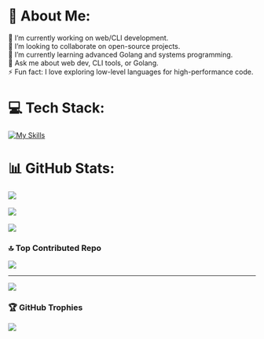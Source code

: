 
# 💫 About Me:
🔭 I’m currently working on web/CLI development.  
👯 I’m looking to collaborate on open-source projects.  
🌱 I’m currently learning advanced Golang and systems programming.  
💬 Ask me about web dev, CLI tools, or Golang.  
⚡ Fun fact: I love exploring low-level languages for high-performance code.  

# 💻 Tech Stack:
[![My Skills](https://skillicons.dev/icons?i=go,typescript,javascript,html,css,react,nextjs,tailwind,docker,neovim,linux,arch,bash,git,github,figma&)](https://skillicons.dev)

# 📊 GitHub Stats:
![](https://github-readme-stats.vercel.app/api?username=dvcanache&theme=onedark&hide_border=true&include_all_commits=true&count_private=true)<br/>  
![](https://github-readme-streak-stats.herokuapp.com/?user=dvcanache&theme=onedark&hide_border=true)<br/>  
![](https://github-readme-stats.vercel.app/api/top-langs/?username=dvcanache&theme=onedark&hide_border=true&include_all_commits=true&count_private=true&layout=compact)  

### 🔝 Top Contributed Repo
![](https://github-contributor-stats.vercel.app/api?username=dvcanache&limit=5&theme=onedark&combine_all_yearly_contributions=true&hide_border=true)  

---
[![](https://visitcount.itsvg.in/api?id=dvcanache&icon=0&color=0)](https://visitcount.itsvg.in)  


### 🏆 GitHub Trophies
![](https://github-profile-trophy.vercel.app/?username=dvcanache&theme=onedark&hide_border=true)
